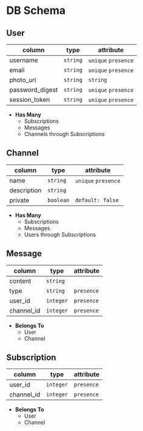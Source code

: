# DB Schema

## User

| column          | type     | attribute           |
|-----------------|----------|---------------------|
| username        | `string` | `unique` `presence` |
| email           | `string` | `unique` `presence` |
| photo_url       | `string` | `string`            |
| password_digest | `string` | `unique` `presence` |
| session_token   | `string` | `unique` `presence` |

- **Has Many**
  - Subscriptions
  - Messages
  - Channels through Subscriptions


## Channel

| column      | type      | attribute           |
|-------------|-----------|---------------------|
| name        | `string`  | `unique` `presence` |
| description | `string`  |                     |
| private     | `boolean` | `default: false`    |

- **Has Many**
  - Subscriptions
  - Messages
  - Users through Subscriptions


## Message

| column     | type      | attribute  |
|------------|-----------|------------|
| content    | `string`  |            |
| type       | `string`  | `presence` |
| user_id    | `integer` | `presence` |
| channel_id | `integer` | `presence` |

- **Belongs To**
  - User
  - Channel


## Subscription

| column     | type      | attribute  |
|------------|-----------|------------|
| user_id    | `integer` | `presence` |
| channel_id | `integer` | `presence` |

- **Belongs To**
  - User
  - Channel
